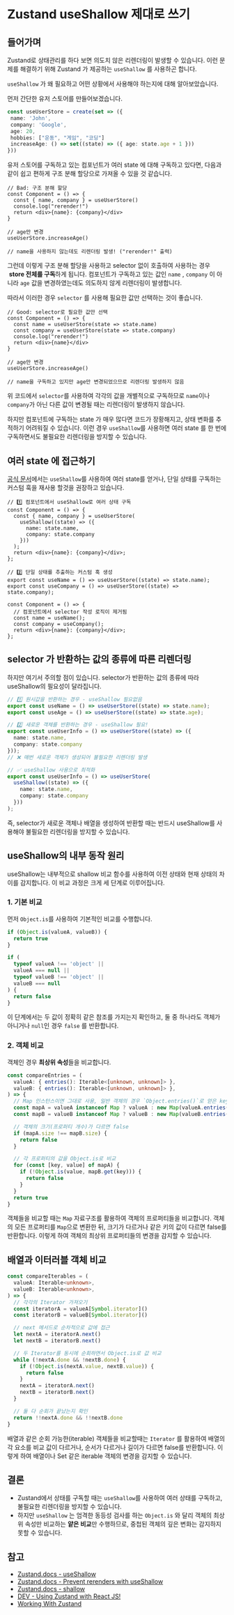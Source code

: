 # Zustand useShallow 제대로 쓰기

## 들어가며
Zustand로 상태관리를 하다 보면 의도치 않은 리렌더링이 발생할 수 있습니다. 이런 문제를 해결하기 위해 Zustand 가 제공하는 `useShallow` 를 사용하곤 합니다.

`useShallow` 가 왜 필요하고 어떤 상황에서 사용해야 하는지에 대해 알아보았습니다.

먼저 간단한 유저 스토어를 만들어보겠습니다.
```ts
const useUserStore = create(set => ({
 name: 'John',
 company: 'Google',
 age: 20,
 hobbies: ["운동", "게임", "코딩"]
 increaseAge: () => set((state) => ({ age: state.age + 1 }))
}))
```

유저 스토어를 구독하고 있는 컴포넌트가 여러 state 에 대해 구독하고 있다면, 다음과 같이 쉽고 편하게 구조 분해 할당으로 가져올 수 있을 것 같습니다.

```tsx
// Bad: 구조 분해 할당
const Component = () => {
  const { name, company } = useUserStore()
  console.log("rerender!")
  return <div>{name}: {company}</div>
}

// age만 변경
useUserStore.increaseAge()

// name을 사용하지 않는데도 리렌더링 발생! ("rerender!" 출력)
```

그런데 이렇게 구조 분해 할당을 사용하고 selector 없이 호출하여 사용하는 경우  **store 전체를 구독**하게 됩니다.  컴포넌트가 구독하고 있는 값인 `name` , `company` 이 아니라 `age` 값을 변경하였는데도 의도하지 않게 리렌더링이 발생합니다.


 따라서 이러한 경우 `selector` 를 사용해 필요한 값만 선택하는 것이 좋습니다.

```tsx
// Good: selector로 필요한 값만 선택
const Component = () => {
  const name = useUserStore(state => state.name)
  const company = useUserStore(state => state.company)
  console.log("rerender!")
  return <div>{name}</div>
}

// age만 변경
useUserStore.increaseAge()

// name을 구독하고 있지만 age만 변경되었으므로 리렌더링 발생하지 않음
```
위 코드에서 `selector`를 사용하여 각각의 값을 개별적으로 구독하므로 `name`이나 `company`가 아닌 다른 값이 변경될 때는 리렌더링이 발생하지 않습니다.

하지만 컴포넌트에 구독하는 state 가 매우 많다면 코드가 장황해지고,  상태 변화를 추적하기 어려워질 수 있습니다. 이런 경우 `useShallow`를 사용하면 여러 state 를 한 번에 구독하면서도 불필요한 리렌더링을 방지할 수 있습니다.

## 여러 state 에 접근하기

[공식 문서](https://github.com/pmndrs/zustand?tab=readme-ov-file#selecting-multiple-state-slices)에서는 `useShallow`를 사용하여 여러 state를 얻거나, 단일 상태를 구독하는 커스텀 훅을 재사용 할것을 권장하고 있습니다.

```tsx
// 1️⃣ 컴포넌트에서 useShallow로 여러 상태 구독
const Component = () => {
  const { name, company } = useUserStore(
    useShallow((state) => ({
      name: state.name,
      company: state.company
    }))
  );
  return <div>{name}: {company}</div>;
};

// 2️⃣ 단일 상태를 추출하는 커스텀 훅 생성
export const useName = () => useUserStore((state) => state.name);
export const useCompany = () => useUserStore((state) => state.company);

const Component = () => {
  // 컴포넌트에서 selector 작성 로직이 제거됨
  const name = useName();
  const company = useCompany();
  return <div>{name}: {company}</div>;
};
```

## selector 가 반환하는 값의 종류에 따른 리렌더링

하지만 여기서 주의할 점이 있습니다. selector가 반환하는 값의 종류에 따라 useShallow의 필요성이 달라집니다.

```ts
// 1️⃣ 원시값을 반환하는 경우 - useShallow 필요없음
export const useName = () => useUserStore((state) => state.name);
export const useAge = () => useUserStore((state) => state.age);

// 2️⃣ 새로운 객체를 반환하는 경우 - useShallow 필요!
export const useUserInfo = () => useUserStore((state) => ({
  name: state.name,
  company: state.company
}));
// ❌ 매번 새로운 객체가 생성되어 불필요한 리렌더링 발생

// ✅ useShallow 사용으로 최적화
export const useUserInfo = () => useUserStore(
  useShallow((state) => ({
    name: state.name,
    company: state.company
  }))
);
```

즉, selector가 새로운 객체나 배열을 생성하여 반환할 때는 반드시 useShallow를 사용해야 불필요한 리렌더링을 방지할 수 있습니다.

## useShallow의 내부 동작 원리
useShallow는 내부적으로 shallow 비교 함수를 사용하여 이전 상태와 현재 상태의 차이를 감지합니다. 이 비교 과정은 크게 세 단계로 이루어집니다.

### 1. 기본 비교

먼저 `Object.is`를 사용하여 기본적인 비교를 수행합니다.
```ts
if (Object.is(valueA, valueB)) {
  return true
}

if (
  typeof valueA !== 'object' ||
  valueA === null ||
  typeof valueB !== 'object' ||
  valueB === null
) {
  return false
}
```
이 단계에서는 두 값이 정확히 같은 참조를 가지는지 확인하고, 둘 중 하나라도 객체가 아니거나 `null`인 경우 `false` 를 반환합니다.

### 2. 객체 비교

객체인 경우 **최상위 속성**들을 비교합니다.
```ts
const compareEntries = (
  valueA: { entries(): Iterable<[unknown, unknown]> },
  valueB: { entries(): Iterable<[unknown, unknown]> },
) => {
  // Map 인스턴스이면 그대로 사용, 일반 객체의 경우 `Object.entries()`로 얻은 key-value 쌍을 Map으로 변환
  const mapA = valueA instanceof Map ? valueA : new Map(valueA.entries())
  const mapB = valueB instanceof Map ? valueB : new Map(valueB.entries())

  // 객체의 크기(프로퍼티 개수)가 다르면 false
  if (mapA.size !== mapB.size) {
    return false
  }

  // 각 프로퍼티의 값을 Object.is로 비교
  for (const [key, value] of mapA) {
    if (!Object.is(value, mapB.get(key))) {
      return false
    }
  }
  return true
}
```
객체들을 비교할 때는 `Map` 자료구조를 활용하여 객체의 프로퍼티들을 비교합니다. 객체의 모든 프로퍼티를 `Map`으로 변환한 뒤, 크기가 다르거나 같은 키의 값이 다르면 false를 반환합니다.
이렇게 하여 객체의 최상위 프로퍼티들의 변경을 감지할 수 있습니다.
## 배열과 이터러블 객체 비교
```ts
const compareIterables = (
  valueA: Iterable<unknown>,
  valueB: Iterable<unknown>,
) => {
  // 각각의 Iterator 가져오기
  const iteratorA = valueA[Symbol.iterator]()
  const iteratorB = valueB[Symbol.iterator]()

  // next 메서드로 순차적으로 값에 접근
  let nextA = iteratorA.next()
  let nextB = iteratorB.next()

  // 두 Iterator를 동시에 순회하면서 Object.is로 값 비교
  while (!nextA.done && !nextB.done) {
    if (!Object.is(nextA.value, nextB.value)) {
      return false
    }
    nextA = iteratorA.next()
    nextB = iteratorB.next()
  }

  // 둘 다 순회가 끝났는지 확인
  return !!nextA.done && !!nextB.done
}
```
배열과 같은 순회 가능한(iterable) 객체들을 비교할때는  `Iterator` 를 활용하여 배열의 각 요소를 비교 값이 다르거나, 순서가 다르거나 길이가 다르면 false를 반환합니다.
이렇게 하여 배열이나 Set 같은 iterable 객체의 변경을 감지할 수 있습니다.
## 결론

- Zustand에서 상태를 구독할 때는 `useShallow`를 사용하여 여러 상태를 구독하고, 불필요한 리렌더링을 방지할 수 있습니다.
- 하지만 `useShallow` 는 엄격한 동등성 검사를 하는 `Object.is` 와 달리 객체의 최상위 속성만 비교하는 **얕은 비교**만 수행하므로, 중첩된 객체의 깊은 변화는 감지하지 못할 수 있습니다.

##  참고
- [Zustand.docs - useShallow](https://zustand.docs.pmnd.rs/hooks/use-shallow)
- [Zustand.docs - Prevent rerenders with useShallow](https://zustand.docs.pmnd.rs/guides/prevent-rerenders-with-use-shallow)
- [Zustand.docs - shallow](https://zustand.docs.pmnd.rs/apis/shallow)
- [DEV - Using Zustand with React JS!](https://dev.to/franklin030601/using-zustand-with-react-js-9di)
- [Working With Zustand](https://tkdodo.eu/blog/working-with-zustand)
